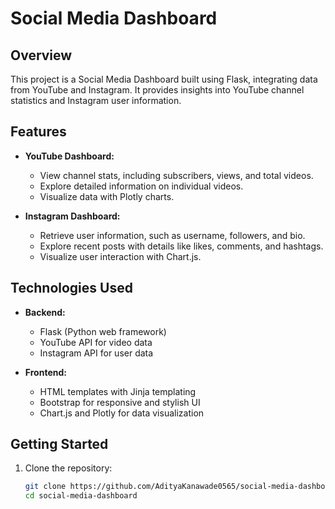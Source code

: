# Social Media Dashboard

## Overview

This project is a Social Media Dashboard built using Flask, integrating data from YouTube and Instagram. It provides insights into YouTube channel statistics and Instagram user information.

## Features

- **YouTube Dashboard:**
  - View channel stats, including subscribers, views, and total videos.
  - Explore detailed information on individual videos.
  - Visualize data with Plotly charts.

- **Instagram Dashboard:**
  - Retrieve user information, such as username, followers, and bio.
  - Explore recent posts with details like likes, comments, and hashtags.
  - Visualize user interaction with Chart.js.

## Technologies Used

- **Backend:**
  - Flask (Python web framework)
  - YouTube API for video data
  - Instagram API for user data

- **Frontend:**
  - HTML templates with Jinja templating
  - Bootstrap for responsive and stylish UI
  - Chart.js and Plotly for data visualization

## Getting Started

1. Clone the repository:
   ```bash
   git clone https://github.com/AdityaKanawade0565/social-media-dashboard.git
   cd social-media-dashboard
